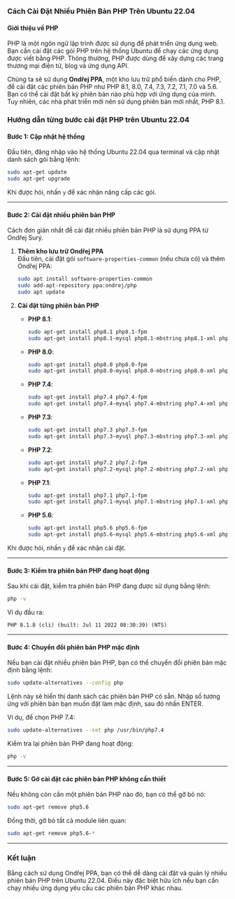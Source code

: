 ### Cách Cài Đặt Nhiều Phiên Bản PHP Trên Ubuntu 22.04  

#### **Giới thiệu về PHP**  
PHP là một ngôn ngữ lập trình được sử dụng để phát triển ứng dụng web. Bạn cần cài đặt các gói PHP trên hệ thống Ubuntu để chạy các ứng dụng được viết bằng PHP. Thông thường, PHP được dùng để xây dựng các trang thương mại điện tử, blog và ứng dụng API.  



Chúng ta sẽ sử dụng **Ondřej PPA**, một kho lưu trữ phổ biến dành cho PHP, để cài đặt các phiên bản PHP như PHP 8.1, 8.0, 7.4, 7.3, 7.2, 7.1, 7.0 và 5.6. Bạn có thể cài đặt bất kỳ phiên bản nào phù hợp với ứng dụng của mình. Tuy nhiên, các nhà phát triển mới nên sử dụng phiên bản mới nhất, PHP 8.1.  

### **Hướng dẫn từng bước cài đặt PHP trên Ubuntu 22.04**  

#### **Bước 1: Cập nhật hệ thống**  
Đầu tiên, đăng nhập vào hệ thống Ubuntu 22.04 qua terminal và cập nhật danh sách gói bằng lệnh:  
```bash
sudo apt-get update
sudo apt-get upgrade
```  
Khi được hỏi, nhấn `y` để xác nhận nâng cấp các gói.  

---

#### **Bước 2: Cài đặt nhiều phiên bản PHP**  
Cách đơn giản nhất để cài đặt nhiều phiên bản PHP là sử dụng PPA từ Ondřej Surý.  

1. **Thêm kho lưu trữ Ondřej PPA**  
   Đầu tiên, cài đặt gói `software-properties-common` (nếu chưa có) và thêm Ondřej PPA:  
   ```bash
   sudo apt install software-properties-common
   sudo add-apt-repository ppa:ondrej/php
   sudo apt update
   ```  

2. **Cài đặt từng phiên bản PHP**  
   - **PHP 8.1**:  
     ```bash
     sudo apt-get install php8.1 php8.1-fpm
     sudo apt-get install php8.1-mysql php8.1-mbstring php8.1-xml php8.1-gd php8.1-curl
     ```  
   - **PHP 8.0**:  
     ```bash
     sudo apt-get install php8.0 php8.0-fpm
     sudo apt-get install php8.0-mysql php8.0-mbstring php8.0-xml php8.0-gd php8.0-curl
     ```  
   - **PHP 7.4**:  
     ```bash
     sudo apt-get install php7.4 php7.4-fpm
     sudo apt-get install php7.4-mysql php7.4-mbstring php7.4-xml php7.4-gd php7.4-curl
     ```  
   - **PHP 7.3**:  
     ```bash
     sudo apt-get install php7.3 php7.3-fpm
     sudo apt-get install php7.3-mysql php7.3-mbstring php7.3-xml php7.3-gd php7.3-curl
     ```  
   - **PHP 7.2**:  
     ```bash
     sudo apt-get install php7.2 php7.2-fpm
     sudo apt-get install php7.2-mysql php7.2-mbstring php7.2-xml php7.2-gd php7.2-curl
     ```  
   - **PHP 7.1**:  
     ```bash
     sudo apt-get install php7.1 php7.1-fpm
     sudo apt-get install php7.1-mysql php7.1-mbstring php7.1-xml php7.1-gd php7.1-curl
     ```  
   - **PHP 5.6**:  
     ```bash
     sudo apt-get install php5.6 php5.6-fpm
     sudo apt-get install php5.6-mysql php5.6-mbstring php5.6-xml php5.6-gd php5.6-curl
     ```  

Khi được hỏi, nhấn `y` để xác nhận cài đặt.  

---

#### **Bước 3: Kiểm tra phiên bản PHP đang hoạt động**  
Sau khi cài đặt, kiểm tra phiên bản PHP đang được sử dụng bằng lệnh:  
```bash
php -v
```  

Ví dụ đầu ra:  
```
PHP 8.1.8 (cli) (built: Jul 11 2022 08:30:39) (NTS)
```

---

#### **Bước 4: Chuyển đổi phiên bản PHP mặc định**  
Nếu bạn cài đặt nhiều phiên bản PHP, bạn có thể chuyển đổi phiên bản mặc định bằng lệnh:  
```bash
sudo update-alternatives --config php
```  

Lệnh này sẽ hiển thị danh sách các phiên bản PHP có sẵn. Nhập số tương ứng với phiên bản bạn muốn đặt làm mặc định, sau đó nhấn ENTER.  

Ví dụ, để chọn PHP 7.4:  
```bash
sudo update-alternatives --set php /usr/bin/php7.4
```  

Kiểm tra lại phiên bản PHP đang hoạt động:  
```bash
php -v
```  

---

#### **Bước 5: Gỡ cài đặt các phiên bản PHP không cần thiết**  
Nếu không còn cần một phiên bản PHP nào đó, bạn có thể gỡ bỏ nó:  
```bash
sudo apt-get remove php5.6
```  
Đồng thời, gỡ bỏ tất cả module liên quan:  
```bash
sudo apt-get remove php5.6-*
```  

---

### **Kết luận**  
Bằng cách sử dụng Ondřej PPA, bạn có thể dễ dàng cài đặt và quản lý nhiều phiên bản PHP trên Ubuntu 22.04. Điều này đặc biệt hữu ích nếu bạn cần chạy nhiều ứng dụng yêu cầu các phiên bản PHP khác nhau.
